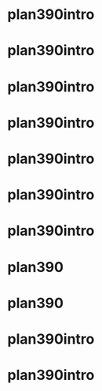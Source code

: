 # plan390intro
# plan390intro
# plan390intro
# plan390intro
# plan390intro
# plan390intro
# plan390intro
# plan390
# plan390
# plan390intro
# plan390intro

